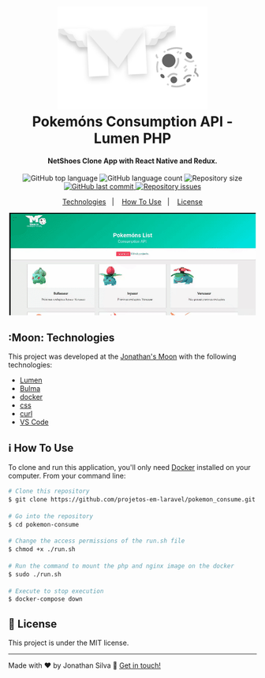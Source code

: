 
<h1 align="center">
    <img alt="Jonathan's" src="./public/assets/Moon@2x.png" />
    <br>
    Pokemóns Consumption API - Lumen PHP
</h1>

<h4 align="center">
  NetShoes Clone App with React Native and Redux.
</h4>
<p align="center">
  <img alt="GitHub top language" src="https://img.shields.io/github/languages/top/projetos-em-laravel/pokemon_consume.svg">

  <img alt="GitHub language count" src="https://img.shields.io/github/languages/count/projetos-em-laravel/pokemon_consume.svg">

  <img alt="Repository size" src="https://img.shields.io/github/repo-size/projetos-em-laravel/pokemon_consume.svg">
  <a href="https://github.com/projetos-em-laravel/pokemon_consume/commits/master">
    <img alt="GitHub last commit" src="https://img.shields.io/github/last-commit/lukemorales/rocketshoes-react-native.svg">
  </a>

  <a href="https://github.com/projetos-em-laravel/pokemon_consume/issues">
    <img alt="Repository issues" src="https://img.shields.io/github/issues/projetos-em-laravel/pokemon_consume.svg">
  </a>

<p align="center">
  <a href="#Moon-technologies">Technologies</a>&nbsp;&nbsp;&nbsp;|&nbsp;&nbsp;&nbsp;
  <a href="#information_source-how-to-use">How To Use</a>&nbsp;&nbsp;&nbsp;|&nbsp;&nbsp;&nbsp;
  <a href="#memo-license">License</a>
</p>

<p align="center">
  <img alt="Demo on Netlify" src="./public/assets/pokemon-consume.gif">
</p>

## :Moon: Technologies

This project was developed at the [Jonathan's Moon](#) with the following technologies:

-  [Lumen](https://lumen.laravel.com/)
-  [Bulma](https://bulma.io/)
-  [docker](https://www.docker.com/)
-  [css](https://developer.mozilla.org/pt-BR/docs/Web/CSS)
-  [curl](https://curl.haxx.se/)
-  [VS Code][vc]

## :information_source: How To Use

To clone and run this application, you'll only need [Docker](https://www.docker.com/) installed on your computer. From your command line:

```bash
# Clone this repository
$ git clone https://github.com/projetos-em-laravel/pokemon_consume.git

# Go into the repository
$ cd pokemon-consume

# Change the access permissions of the run.sh file
$ chmod +x ./run.sh

# Run the command to mount the php and nginx image on the docker
$ sudo ./run.sh

# Execute to stop execution
$ docker-compose down
```

## :memo: License
This project is under the MIT license.

---

Made with ♥ by Jonathan Silva :wave: [Get in touch!](https://www.linkedin.com/in/jonathan-silva-gomes-53271a168/)

[vc]: https://code.visualstudio.com/
